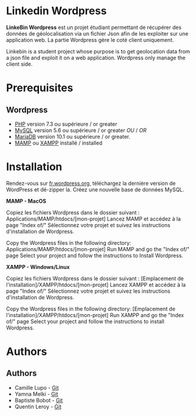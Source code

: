 # Linkedin Wordpress

**LinkeBin Wordpress** est un projet étudiant permettant de récupérer des données de géolocalisation via un fichier Json afin de les exploiter sur une application web. La partie Wordpress gère le coté client uniquement.

Linkebin is a student project whose purpose is to get geolocation data from a json file and exploit it on a web application. Wordpress only manage the client side.


# Prerequisites

## Wordpress

-   [PHP](https://secure.php.net/)  version 7.3 ou supérieure / or greater
-   [MySQL](https://www.mysql.com/)  version 5.6 ou supérieure / or greater _OU_  / _OR_
- [MariaDB](https://mariadb.org/)  version 10.1 ou supérieure / or greater.
- [MAMP](https://www.mamp.info/fr/) ou [XAMPP](https://www.apachefriends.org/fr/index.html) installé / installed

# Installation

Rendez-vous sur [fr.wordpress.org](http://fr.wordpress.org/ "Téléchargez WordPress"), téléchargez la dernière version de WordPress et dé-zipper la.
Créez une nouvelle base de données MySQL.

**MAMP - MacOS**

Copiez les fichiers Wordpress dans le dossier suivant :
Applications/MAMP/htdocs/[mon-projet]
Lancez MAMP et accédez à la page "Index of/"
Sélectionnez votre projet et suivez les instructions d'installation de Wordpress.

Copy the Wordpress files in the following directory:
Applications/MAMP/htdocs/[mon-projet]
Run  MAMP and go the "Index of/" page
Select your project and follow the instructions to Install Wordpress.

**XAMPP - Windows/Linux**

Copiez les fichiers Wordpress dans le dossier suivant :
[Emplacement de l'installation]/XAMPP/htdocs/[mon-projet]
Lancez XAMPP et accédez à la page "Index of/"
Sélectionnez votre projet et suivez les instructions d'installation de Wordpress.

Copy the Wordpress files in the following directory:
[Emplacement de l'installation]/XAMPP/htdocs/[mon-projet]
Run XAMPP and go the "Index of/" page
Select your project and follow the instructions to install Wordpress.



# Authors

## Authors

-   Camille Lupo -  [Git](https://github.com/camillelupo)
-   Yamna Melki -  [Git](https://github.com/melkibson)
-   Baptiste Bobot -  [Git](https://github.com/camillelupo/LinkeBinAPI/blob/master)
-   Quentin Leroy -  [Git](https://github.com/camillelupo/LinkeBinAPI/blob/master)

